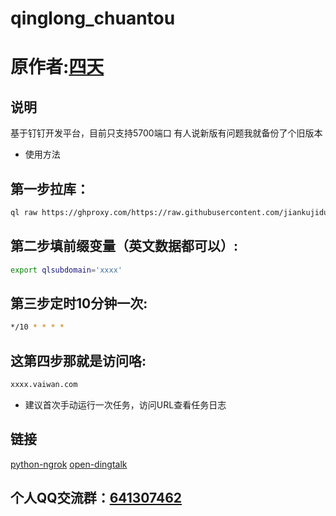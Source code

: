 # qinglong_chuantou



# 原作者:[四天](https://gitee.com/lstcml)

## 说明

基于钉钉开发平台，目前只支持5700端口
有人说新版有问题我就备份了个旧版本
* 使用方法
## 第一步拉库：
```sh
ql raw https://ghproxy.com/https://raw.githubusercontent.com/jiankujidu/chuantou/main/1.3/chuantou.py
```
## 第二步填前缀变量（英文数据都可以）:
```sh
export qlsubdomain='xxxx'
```
## 第三步定时10分钟一次:
```sh
*/10 * * * *
```
## 这第四步那就是访问咯:
```sh
xxxx.vaiwan.com
```

* 建议首次手动运行一次任务，访问URL查看任务日志


## 链接
[python-ngrok](https://github.com/hauntek/python-ngrok)
[open-dingtalk](https://github.com/open-dingtalk/pierced)

## 个人QQ交流群：[641307462](https://qm.qq.com/cgi-bin/qm/qr?k=B5meSMnKmXOIACK9VyWTYjIxdLWpSbRm&authKey=EMQROjU6NjgLUwmHnYJF052JFdpfBq7mB+nNuC5JRxk5JZyFbbFzgT1fSzAq4vHB&noverify=0)
